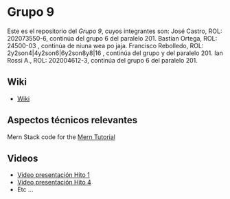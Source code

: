 # Grupo 9

Este es el repositorio del *Grupo 9*, cuyos integrantes son:
José Castro, ROL: 202073550-6, continúa del grupo 6 del paralelo 201.
Bastian Ortega, ROL: 24500-03 , continúa de niuna wea po jaja.
Francisco Rebolledo, ROL: 2y2son4|4y2son6|6y2son8y8|16 , continúa del grupo y del paralelo 201.
Ian Rossi A., ROL: 202004612-3, continúa del grupo 6 del paralelo 201.

## Wiki
* [Wiki](https://github.com/Kano-1/INF225-2024-1-GRUPO-9/wiki)
## Aspectos técnicos relevantes
Mern Stack code for the [Mern Tutorial]()

## Videos
* [Video presentación Hito 1]()
* [Video presentación Hito 4]()
* Etc ...
